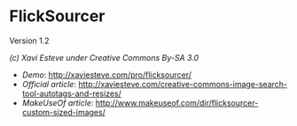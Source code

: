 # FlickSourcer

Version 1.2

_(c) Xavi Esteve under Creative Commons By-SA 3.0_

- *Demo*: http://xaviesteve.com/pro/flicksourcer/
- *Official article*: http://xaviesteve.com/creative-commons-image-search-tool-autotags-and-resizes/
- *MakeUseOf article*: http://www.makeuseof.com/dir/flicksourcer-custom-sized-images/
